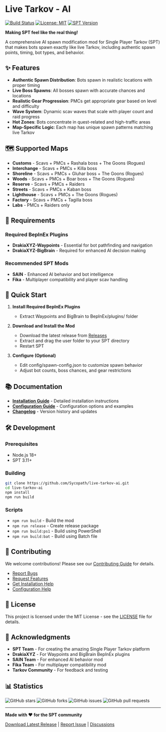 # Live Tarkov - AI

[![Build Status](https://github.com/Sycopath/live-tarkov-ai/workflows/Build%20and%20Test/badge.svg)](https://github.com/Sycopath/live-tarkov-ai/actions)
[![License: MIT](https://img.shields.io/badge/License-MIT-yellow.svg)](https://opensource.org/licenses/MIT)
[![SPT Version](https://img.shields.io/badge/SPT-3.11+-blue.svg)](https://github.com/SPT-AKI/SPT-AKI)

**Making SPT feel like the real thing!** 

A comprehensive AI spawn modification mod for Single Player Tarkov (SPT) that makes bots spawn exactly like live Tarkov, including authentic spawn points, timing, bot types, and behavior.

## ✨ Features

- **Authentic Spawn Distribution**: Bots spawn in realistic locations with proper timing
- **Live Boss Spawns**: All bosses spawn with accurate chances and locations
- **Realistic Gear Progression**: PMCs get appropriate gear based on level and difficulty
- **Wave System**: Dynamic scav waves that scale with player count and raid progress
- **Hot Zones**: Bots concentrate in quest-related and high-traffic areas
- **Map-Specific Logic**: Each map has unique spawn patterns matching live Tarkov

## 🗺️ Supported Maps

- **Customs** - Scavs + PMCs + Rashala boss + The Goons (Rogues)
- **Interchange** - Scavs + PMCs + Killa boss
- **Shoreline** - Scavs + PMCs + Gluhar boss + The Goons (Rogues)
- **Woods** - Scavs + PMCs + Boar boss + The Goons (Rogues)
- **Reserve** - Scavs + PMCs + Raiders
- **Streets** - Scavs + PMCs + Kaban boss
- **Lighthouse** - Scavs + PMCs + The Goons (Rogues)
- **Factory** - Scavs + PMCs + Tagilla boss
- **Labs** - PMCs + Raiders only

## 🔧 Requirements

### Required BepInEx Plugins
- **DrakiaXYZ-Waypoints** - Essential for bot pathfinding and navigation
- **DrakiaXYZ-BigBrain** - Required for enhanced AI decision making

### Recommended SPT Mods
- **SAIN** - Enhanced AI behavior and bot intelligence
- **Fika** - Multiplayer compatibility and player scav handling

## 🚀 Quick Start

1. **Install Required BepInEx Plugins**
   - Extract Waypoints and BigBrain to BepInEx/plugins/ folder

2. **Download and Install the Mod**
   - Download the latest release from [Releases](https://github.com/Sycopath/live-tarkov-ai/releases)
   - Extract and drag the user folder to your SPT directory
   - Restart SPT

3. **Configure (Optional)**
   - Edit config/spawn-config.json to customize spawn behavior
   - Adjust bot counts, boss chances, and gear restrictions

## 📚 Documentation

- **[Installation Guide](INSTALLATION.md)** - Detailed installation instructions
- **[Configuration Guide](config/README.md)** - Configuration options and examples
- **[Changelog](CHANGELOG.md)** - Version history and updates

## 🛠️ Development

### Prerequisites
- Node.js 18+
- SPT 3.11+

### Building
```bash
git clone https://github.com/Sycopath/live-tarkov-ai.git
cd live-tarkov-ai
npm install
npm run build
```

### Scripts
- `npm run build` - Build the mod
- `npm run release` - Create release package
- `npm run build:ps1` - Build using PowerShell
- `npm run build:bat` - Build using Batch file

## 🤝 Contributing

We welcome contributions! Please see our [Contributing Guide](CONTRIBUTING.md) for details.

- [Report Bugs](https://github.com/Sycopath/live-tarkov-ai/issues/new?template=bug_report.md)
- [Request Features](https://github.com/Sycopath/live-tarkov-ai/issues/new?template=feature_request.md)
- [Get Installation Help](https://github.com/Sycopath/live-tarkov-ai/issues/new?template=mod_installation_help.md)
- [Configuration Help](https://github.com/Sycopath/live-tarkov-ai/issues/new?template=config.md)

## 📄 License

This project is licensed under the MIT License - see the [LICENSE](LICENSE) file for details.

## 🙏 Acknowledgments

- **SPT Team** - For creating the amazing Single Player Tarkov platform
- **DrakiaXYZ** - For Waypoints and BigBrain BepInEx plugins
- **SAIN Team** - For enhanced AI behavior mod
- **Fika Team** - For multiplayer compatibility mod
- **Tarkov Community** - For feedback and testing

## 📊 Statistics

![GitHub stars](https://img.shields.io/github/stars/Sycopath/live-tarkov-ai?style=social)
![GitHub forks](https://img.shields.io/github/forks/Sycopath/live-tarkov-ai?style=social)
![GitHub issues](https://img.shields.io/github/issues/Sycopath/live-tarkov-ai)
![GitHub pull requests](https://img.shields.io/github/issues-pr/Sycopath/live-tarkov-ai)

---

**Made with ❤️ for the SPT community**

[Download Latest Release](https://github.com/Sycopath/live-tarkov-ai/releases/latest) | [Report Issue](https://github.com/Sycopath/live-tarkov-ai/issues/new) | [Discussions](https://github.com/Sycopath/live-tarkov-ai/discussions)
